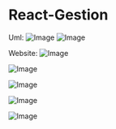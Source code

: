 # React-Gestion
Uml:
![Image](https://github.com/user-attachments/assets/531484c9-fc26-4df5-9560-9781243e4b7f)
![Image](https://github.com/user-attachments/assets/5412850c-d9ae-41ef-8e84-a3341b273fde)

Website: 
![Image](https://github.com/user-attachments/assets/6f8b42a5-4892-4a06-9528-6e33aa8f9376)

![Image](https://github.com/user-attachments/assets/3d74cb09-be95-4fae-bb1f-3436e8c28c38)

![Image](https://github.com/user-attachments/assets/af24a243-e049-419b-9d0a-294caa08c2f4)

![Image](https://github.com/user-attachments/assets/2749084a-cdb6-4572-a3af-415c816c793e)

![Image](https://github.com/user-attachments/assets/0af3b313-2f6b-4e14-8f9c-b772064149aa)

